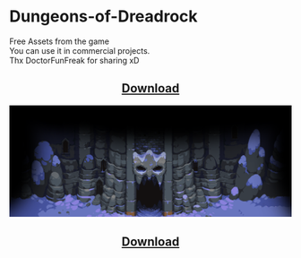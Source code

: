# Dungeons-of-Dreadrock
Free Assets from the game <br>
You can use it in commercial projects. <br>
Thx DoctorFunFreak for sharing xD<br>
<center><h2><a href="https://github.com/1dxDark/Dungeons-of-Dreadrock/blob/main/Dungeons%20of%20Dreadrock.zip?raw=true">Download</a></h2><center>
<img src = "preview.png">
<center><h2><a href="https://github.com/1dxDark/Dungeons-of-Dreadrock/blob/main/Dungeons%20of%20Dreadrock.zip?raw=true">Download</a></h2><center>
